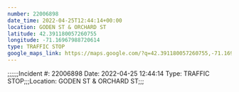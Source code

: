 ```yaml
---
number: 22006898
date_time: 2022-04-25T12:44:14+00:00
location: GODEN ST & ORCHARD ST
latitude: 42.391180057260755
longitude: -71.16967988720614
type: TRAFFIC STOP
google_maps_link: https://maps.google.com/?q=42.391180057260755,-71.16967988720614
---
```


;;;;;;Incident #: 22006898  Date: 2022-04-25 12:44:14   Type: TRAFFIC STOP;;;Location: GODEN ST & ORCHARD ST;;;
